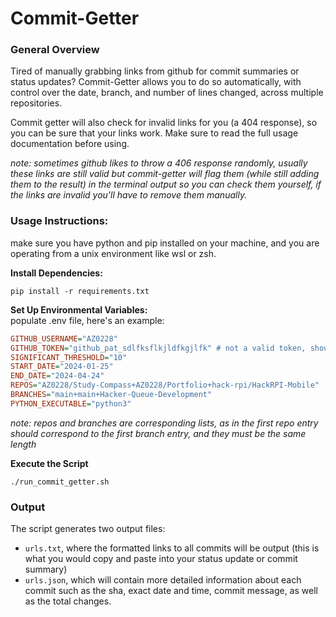 # Commit-Getter
### General Overview
Tired of manually grabbing links from github for commit summaries or status updates? Commit-Getter allows you to do so automatically, with control over the date, branch, and number of lines changed, across multiple repositories.  

Commit getter will also check for invalid links for you (a 404 response), so you can be sure that your links work. Make sure to read the full usage documentation before using.
  
*note: sometimes github likes to throw a 406 response randomly, usually these links are still valid but commit-getter will flag them (while still adding them to the result) in the terminal output so you can check them yourself, if the links are invalid you'll have to remove them manually.*

### Usage Instructions:  
  
make sure you have python and pip installed on your machine, and you are operating from a unix environment like wsl or zsh.  

**Install Dependencies:**
```
pip install -r requirements.txt
```
**Set Up Environmental Variables:**  
populate .env file, here's an example:  

```ini
GITHUB_USERNAME="AZ0228"
GITHUB_TOKEN="github_pat_sdlfksflkjldfkgjlfk" # not a valid token, should be configured to only be able to see public repos
SIGNIFICANT_THRESHOLD="10"
START_DATE="2024-01-25"
END_DATE="2024-04-24"
REPOS="AZ0228/Study-Compass+AZ0228/Portfolio+hack-rpi/HackRPI-Mobile"
BRANCHES="main+main+Hacker-Queue-Development"
PYTHON_EXECUTABLE="python3"
```
*note: repos and branches are corresponding lists, as in the first repo entry should correspond to the first branch entry, and they must be the same length*

**Execute the Script**
```
./run_commit_getter.sh 
```
### Output
The script generates two output files:
- `urls.txt`, where the formatted links to all commits will be output (this is what you would copy and paste into your status update or commit summary)
- `urls.json`, which will contain more detailed information about each commit such as the sha, exact date and time, commit message, as well as the total changes.
